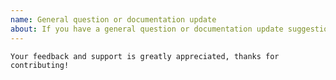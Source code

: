 ```yaml
---
name: General question or documentation update
about: If you have a general question or documentation update suggestion around the resource module.
---
```


    Your feedback and support is greatly appreciated, thanks for contributing!

